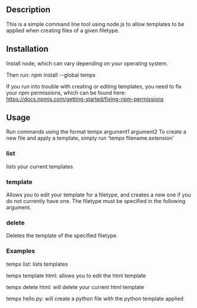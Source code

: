 ## Description
This is a simple command line tool using node.js to allow templates to be applied when creating files of a given filetype. 

## Installation

Install node, which can vary depending on your operating system.

Then run: npm install --global tempx

If you run into trouble with creating or editing templates, you need to fix your npm permissions, which can be found here: 
https://docs.npmjs.com/getting-started/fixing-npm-permissions
## Usage
Run commands using the format tempx argument1 argument2
To create a new file and apply a template, simply run 'tempx filename.extension'

### list 
lists your current templates 

### template
Allows you to edit your template for a filetype, and creates a new one if you do not currently have one. The filetype must be specified in the following argument.

### delete 
Deletes the template of the specified filetype.


### Examples

tempx list: lists templates 

tempx template html: allows you to edit the html template

tempx delete html: will delete your current html template

tempx hello.py: will create a python file with the python template applied













